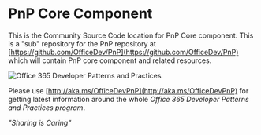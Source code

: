 # PnP Core Component #
This is the Community Source Code location for PnP Core component. This is a "sub" repository for the PnP repository at [https://github.com/OfficeDev/PnP](https://github.com/OfficeDev/PnP) which will contain PnP core component and related resources. 

![Office 365 Developer Patterns and Practices](https://camo.githubusercontent.com/a732087ed949b0f2f84f5f02b8c79f1a9dd96f65/687474703a2f2f692e696d6775722e636f6d2f6c3031686876452e706e67)

Please use [http://aka.ms/OfficeDevPnP](http://aka.ms/OfficeDevPnP) for getting latest information around the whole *Office 365 Developer Patterns and Practices program*.

*"Sharing is Caring"*
